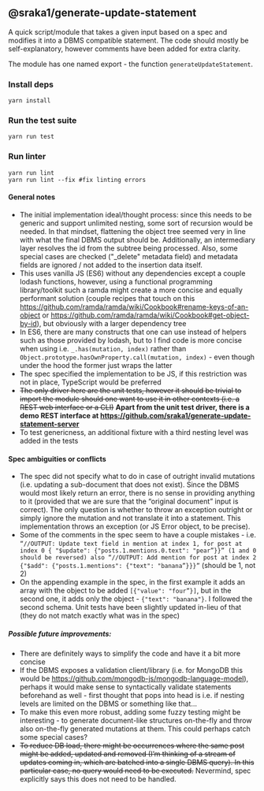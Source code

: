 ## @sraka1/generate-update-statement

A quick script/module that takes a given input based on a spec and modifies it into a DBMS compatible statement. The code should mostly be self-explanatory, however comments have been added for extra clarity.

The module has one named export - the function `generateUpdateStatement`.

### Install deps
```
yarn install
```

### Run the test suite
```
yarn run test
```

### Run linter
```
yarn run lint
yarn run lint --fix #fix linting errors
```

#### General notes
- The initial implementation ideal/thought process: since this needs to be generic and support unlimited nesting, some sort of recursion would be needed. In that mindset, flattening the object tree seemed very in line with what the final DBMS output should be. Additionally, an intermediary layer resolves the id from the subtree being processed. Also, some special cases are checked ("_delete" metadata field) and metadata fields are ignored / not added to the insertion data itself.
- This uses vanilla JS (ES6) without any dependencies except a couple lodash functions, however, using a functional programming library/toolkit such a ramda might create a more concise and equally performant solution (couple recipes that touch on this https://github.com/ramda/ramda/wiki/Cookbook#rename-keys-of-an-object or https://github.com/ramda/ramda/wiki/Cookbook#get-object-by-id), but obviously with a larger dependency tree
- In ES6, there are many constructs that one can use instead of helpers such as those provided by lodash, but to I find code is more concise when using i.e. `_.has(mutation, index)` rather than `Object.prototype.hasOwnProperty.call(mutation, index)` - even though under the hood the former just wraps the latter
- The spec specified the implementation to be JS, if this restriction was not in place, TypeScript would be preferred
- ~~The only driver here are the unit tests, however it should be trivial to import the module should one want to use it in other contexts (i.e. a REST web interface or a CLI)~~ **Apart from the unit test driver, there is a demo REST interface at https://github.com/sraka1/generate-update-statement-server**
- To test genericness, an additional fixture with a third nesting level was added in the tests

#### Spec ambiguities or conflicts
- The spec did not specify what to do in case of outright invalid mutations (i.e. updating a sub-document that does not exist). Since the DBMS would most likely return an error, there is no sense in providing anything to it (provided that we are sure that the “original document” input is correct). The only question is whether to throw an exception outright or simply ignore the mutation and not translate it into a statement. This implementation throws an exception (or JS Error object, to be precise).
- Some of the comments in the spec seem to have a couple mistakes - i.e. ```“//OUTPUT: Update text field in mention at index 1, for post at index 0
{ "$update": {"posts.1.mentions.0.text": "pear”}}” (1 and 0 should be reversed) also “//OUTPUT: Add mention for post at index 2
{"$add": {"posts.1.mentions": {"text": "banana”}}}”``` (should be 1, not 2)
- On the appending example in the spec, in the first example it adds an array with the object to be added  `[{"value": "four”}]`, but in the second one, it adds only the object - `{"text": "banana"}`. I followed the second schema. Unit tests have been slightly updated in-lieu of that (they do not match exactly what was in the spec)

##### Possible future improvements:
- There are definitely ways to simplify the code and have it a bit more concise
- If the DBMS exposes a validation client/library (i.e. for MongoDB this would be https://github.com/mongodb-js/mongodb-language-model), perhaps it would make sense to syntactically validate statements beforehand as well - first thought that pops into head is i.e. if nesting levels are limited on the DBMS or something like that...
- To make this even more robust, adding some fuzzy testing might be interesting - to generate document-like structures on-the-fly and throw also on-the-fly generated mutations at them. This could perhaps catch some special cases?
- ~~To reduce DB load, there might be occurrences where the same post might be added, updated and removed (I’m thinking of a stream of updates coming in, which are batched into a single DBMS query). In this particular case, no query would need to be executed.~~ Nevermind, spec explicitly says this does not need to be handled.

